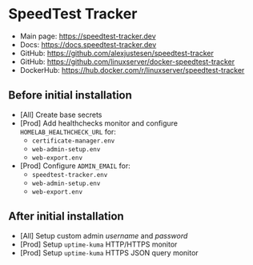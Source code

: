 # SpeedTest Tracker

- Main page: <https://speedtest-tracker.dev>
- Docs: <https://docs.speedtest-tracker.dev>
- GitHub: <https://github.com/alexjustesen/speedtest-tracker>
- GitHub: <https://github.com/linuxserver/docker-speedtest-tracker>
- DockerHub: <https://hub.docker.com/r/linuxserver/speedtest-tracker>

## Before initial installation

- \[All\] Create base secrets
- \[Prod\] Add healthchecks monitor and configure `HOMELAB_HEALTHCHECK_URL` for:
    - `certificate-manager.env`
    - `web-admin-setup.env`
    - `web-export.env`
- \[Prod\] Configure `ADMIN_EMAIL` for:
    - `speedtest-tracker.env`
    - `web-admin-setup.env`
    - `web-export.env`

## After initial installation

- \[All\] Setup custom admin _username_ and _password_
- \[Prod\] Setup `uptime-kuma` HTTP/HTTPS monitor
- \[Prod\] Setup `uptime-kuma` HTTPS JSON query monitor

